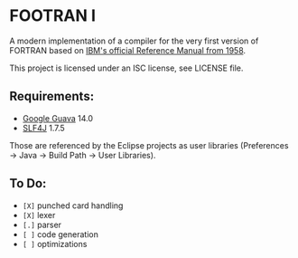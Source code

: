 FOOTRAN I
=========

A modern implementation of a compiler for the very first version of FORTRAN based on [IBM's official Reference Manual from 1958](http://bitsavers.trailing-edge.com/pdf/ibm/704/C28-6003_704_FORTRAN_Oct58.pdf).

This project is licensed under an ISC license, see LICENSE file.

Requirements:
-------------
- [Google Guava](https://code.google.com/p/guava-libraries/) 14.0
- [SLF4J](http://www.slf4j.org/) 1.7.5

Those are referenced by the Eclipse projects as user libraries (Preferences -> Java -> Build Path -> User Libraries).

To Do:
------
- `[X]` punched card handling
- `[X]` lexer
- `[.]` parser
- `[ ]` code generation
- `[ ]` optimizations
